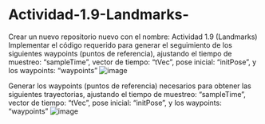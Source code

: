 # Actividad-1.9-Landmarks-
Crear un nuevo repositorio nuevo con el nombre: Actividad 1.9 (Landmarks)
Implementar el código requerido para generar el seguimiento de los siguientes waypoints (puntos de referencia), ajustando el tiempo de muestreo: “sampleTime”, vector de tiempo: “tVec”, pose inicial: “initPose”, y los waypoints: “waypoints”
![image](https://github.com/AlejandroGB18/Actividad-1.9-Landmarks-/assets/114626804/15d75046-2bf9-4853-b9e8-ed7e2e33e707)

Generar los waypoints (puntos de referencia) necesarios para obtener las siguientes trayectorias, ajustando el tiempo de muestreo: “sampleTime”, vector de tiempo: “tVec”, pose inicial: “initPose”, y los waypoints: “waypoints”
![image](https://github.com/AlejandroGB18/Actividad-1.9-Landmarks-/assets/114626804/ace7d461-b4d3-403c-b93c-73e8c849148a)
